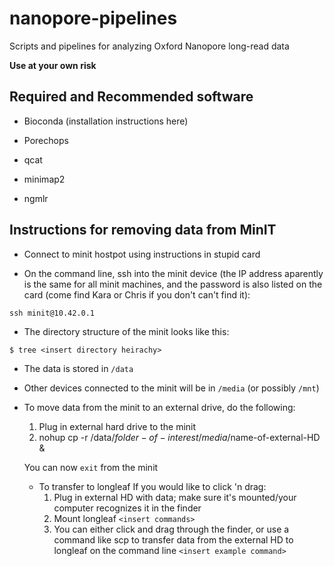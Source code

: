 # nanopore-pipelines
Scripts and pipelines for analyzing Oxford Nanopore long-read data

**Use at your own risk**

## Required and Recommended software

- Bioconda (installation instructions here)

- Porechops
- qcat
- minimap2
- ngmlr

## Instructions for removing data from MinIT

- Connect to minit hostpot using instructions in stupid card

- On the command line, ssh into the minit device (the IP address aparently is the same for all minit machines, and the password is also listed on the card (come find Kara or Chris if you don't can't find it):

`ssh minit@10.42.0.1`

- The directory structure of the minit looks like this:

`$ tree
<insert directory heirachy>`

- The data is stored in `/data`
- Other devices connected to the minit will be in `/media` (or possibly `/mnt`)

- To move data from the minit to an external drive, do the following:
  1) Plug in external hard drive to the minit
  2) nohup cp -r /data/$folder-of-interest /media/$name-of-external-HD &
  
  You can now `exit` from the minit 
  
  - To transfer to longleaf
    If you would like to click 'n drag:
      1) Plug in external HD with data; make sure it's mounted/your computer recognizes it in the finder
      2) Mount longleaf `<insert commands>`
      3) You can either click and drag through the finder, or use a command like scp to transfer data from the external HD to longleaf on the command line `<insert example command>`
